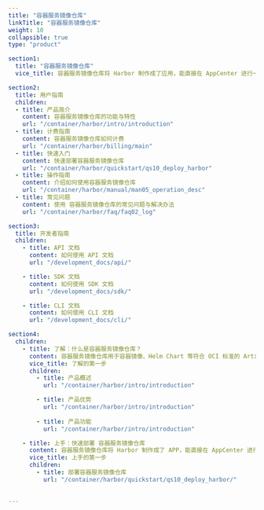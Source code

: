 ```yaml
---
title: "容器服务镜像仓库"
linkTitle: "容器服务镜像仓库"
weight: 10
collapsible: true
type: "product"

section1:
  title: "容器服务镜像仓库"
  vice_title: 容器服务镜像仓库将 Harbor 制作成了应用，能直接在 AppCenter 进行一键部署，并提供了一个高可用、高安全、高性能的镜像仓库方案。

section2:
  title: 用户指南
  children:
  - title: 产品简介
    content: 容器服务镜像仓库的功能与特性
    url: "/container/harbor/intro/introduction"
  - title: 计费指南
    content: 容器服务镜像仓库如何计费
    url: "/container/harbor/billing/main"
  - title: 快速入门
    content: 快速部署容器服务镜像仓库
    url: "/container/harbor/quickstart/qs10_deploy_harbor"
  - title: 操作指南
    content: 介绍如何使用容器服务镜像仓库
    url: "/container/harbor/manual/man05_operation_desc"
  - title: 常见问题
    content: 使用 容器服务镜像仓库的常见问题与解决办法
    url: "/container/harbor/faq/faq02_log"

section3:
  title: 开发者指南
  children:
    - title: API 文档
      content: 如何使用 API 文档
      url: "/development_docs/api/"

    - title: SDK 文档
      content: 如何使用 SDK 文档
      url: "/development_docs/sdk/"

    - title: CLI 文档
      content: 如何使用 CLI 文档
      url: "/development_docs/cli/"

section4:
  children:
    - title: 了解：什么是容器服务镜像仓库？
      content: 容器服务镜像仓库用于容器镜像、Helm Chart 等符合 OCI 标准的 Artifact 的安全托管及高效分发。
      vice_title: 了解的第一步
      children:
        - title: 产品概述
          url: "/container/harbor/intro/introduction"

        - title: 产品优势
          url: "/container/harbor/intro/introduction"
        
        - title: 产品功能
          url: "/container/harbor/intro/introduction"

    - title: 上手：快速部署 容器服务镜像仓库
      content: 容器服务镜像仓库将 Harbor 制作成了 APP，能直接在 AppCenter 进行一键部署。
      vice_title: 上手的第一步
      children:
        - title: 部署容器服务镜像仓库
          url: "/container/harbor/quickstart/qs10_deploy_harbor/"  
   

---
```


